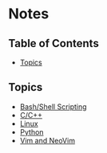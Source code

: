 # Notes

## Table of Contents

<!-- vim-markdown-toc GFM -->
* [Topics](#topics)

<!-- vim-markdown-toc -->

## Topics

- [Bash/Shell Scripting](bash.md)
- [C/C++](c_cpp.md)
- [Linux](linux.md)
- [Python](python.md)
- [Vim and NeoVim](vim.md)
